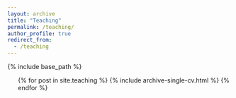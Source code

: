 ```yaml
---
layout: archive
title: "Teaching"
permalink: /teaching/
author_profile: true
redirect_from:
  - /teaching
---
```


{% include base_path %}

 <ul>{% for post in site.teaching %}
   {% include archive-single-cv.html %}
 {% endfor %}</ul>

